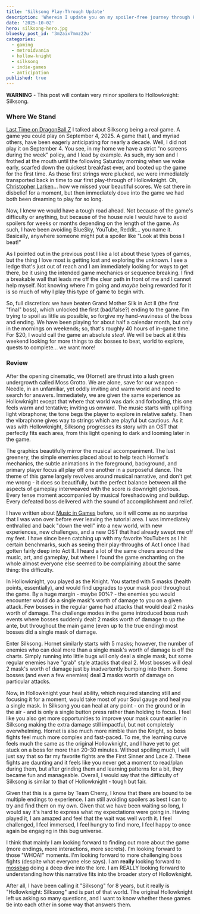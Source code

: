 ```yaml
---
title: 'Silksong Play-Through Update'
description: 'Wherein I update you on my spoiler-free journey through Hollow Knight: Silksong, from anticipation to first ending and beyond.'
date: '2025-10-02'
hero: silksong-hero.jpg
bluesky_post_id: '3m2aix7mmz22u'
categories:
  - gaming
  - metroidvania
  - hollow-knight
  - silksong
  - indie-games
  - anticipation
published: true
---
```


**WARNING** - This post will contain very minor spoilers to Hollowknight: Silksong.

### Where We Stand

[Last Time on DragonBall Z](/silksong-is-a-real-game/) I talked about Silksong being a real game. A
game you could play on September 4, 2025. A game that I, and myriad others, have been eagerly
anticipating for nearly a decade. Well, I did not play it on September 4. You see, in my home we
have a strict "no screens during the week" policy, and I lead by example. As such, my son and I
frothed at the mouth until the following Saturday morning when we woke early, scarfed down the
quickest breakfast ever, and booted up the game for the first time. As those first strings were
plucked, we were immediately transported back in time to our first play-through of Hollowknight.
Oh, [Christopher Larken](https://www.youtube.com/channel/UCn-mtn6H9BvxVcTRcjMDVhQ)... how we missed
your beautiful scores. We sat there in disbelief for a moment, but then immediately dove into the
game we had both been dreaming to play for so long.

Now, I knew we would have a tough road ahead. Not because of the game's difficulty or anything, but
because of the house rule I would have to avoid spoilers for weeks or months depending on the
length of the game. As such, I have been avoiding BlueSky, YouTube, Reddit... you name it.
Basically, anywhere someone might put a spoiler like "Look at this boss I beat!"

As I pointed out in the previous post I like a lot about these types of games, but the thing I love
most is getting lost and exploring the unknown. I see a ledge that's just out of reach and I am
immediately looking for ways to get there, be it using the intended game mechanics or sequence
breaking. I find a breakable wall that leads me off the clear path in front of me and I cannot help
myself. Not knowing where I'm going and _maybe_ being rewarded for it is so much of why I play this
type of game to begin with.

So, full discretion: we have beaten Grand Mother Silk in Act II (the first "final" boss), which
unlocked the first (bad/false?) ending to the game. I'm trying to spoil as little as possible, so
forgive my hand-waviness of the boss and ending. We have been playing for about half a calendar
month, but only in the mornings on weekends; so, that's roughly 40 hours of in-game time. For $20,
I would call the game an absolute _steal_. We will be back at it this weekend looking for more
things to do: bosses to beat, world to explore, quests to complete... we want more!

### Review

After the opening cinematic, we (Hornet) are thrust into a lush green undergrowth called Moss
Grotto. We are alone, save for our weapon - Needle, in an unfamiliar, yet oddly inviting and warm
world and need to search for answers. Immediately, we are given the same experience as Hollowknight
except that where that world was dark and forboding, this one feels warm and tentative; inviting us
onward. The music starts with uplifting light vibraphone; the tone begs the player to explore in
relative safety. Then the vibraphone gives way to strings which are playful but cautious. As it was
with Hollowknight, Silksong progresses its story with an OST that perfectly fits each area, from
this light opening to dark and looming later in the game.

The graphics beautifully mirror the musical accompaniment. The lust greenery, the simple enemies
placed about to help teach Hornet's mechanics, the subtle animations in the foreground, background,
and primary player focus all play off one another in a purposeful dance. The theme of this game
largely revolves around musical narrative, and don't get me wrong - it does so beautifully, but the
perfect balance between all the aspects of gameplay interweaved with the score is downright
glorious. Every tense moment accompanied by musical foreshadowing and buildup. Every defeated boss
delivered with the sound of accomplishment and relief.

I have written about [Music in Games](/music-in-games-and-the-effect-on-gameplay-and-storytelling/)
before, so it will come as no surprise that I was won over before ever leaving the tutorial area.
I was immediately enthralled and back "down the well" into a new world, with new experiences, new
challenges, and a new OST that had already swept me off my feet. I have since been catching up
with my favorite YouTubers as I hit certain benchmarks, such as seeing their play-throughs of Act I
once I had gotten fairly deep into Act II. I heard a lot of the same cheers around the music, art,
and gameplay, but where I found the game enchanting on the whole almost everyone else seemed to be
complaining about the same thing: the difficulty.

In Hollowknight, you played as the Knight. You started with 5 masks (health points, essentially),
and would find upgrades to your mask pool throughout the game. By a huge margin - maybe 90%? - the
enemies you would encounter would do a single mask's worth of damage to you on a given attack. Few
bosses in the regular game had attacks that would deal 2 masks worth of damage. The challenge modes
in the game introduced boss rush events where bosses suddenly dealt 2 masks worth of damage to up
the ante, but throughout the main game (even up to the true ending) most bosses did a single mask
of damage.

Enter Silksong. Hornet similarly starts with 5 masks; however, the number of enemies who can deal
more than a single mask's worth of damage is off the charts. Simply running into little bugs will
only deal a single mask, but some regular enemies have "grab" style attacks that deal 2. Most
bosses will deal 2 mask's worth of damage just by inadvertently bumping into them. Some bosses
(and even a few enemies) deal **3** masks worth of damage on particular attacks.

Now, in Hollowknight your heal ability, which required standing still and focusing it for a moment,
would take most of your Soul gauge and heal you a single mask. In Silksong you can heal at any
point - on the ground or in the air - and is only a single button press rather than holding to
focus. I feel like you also get more opportunities to improve your mask count earlier in Silksong
making the extra damage still impactful, but not completely overwhelming. Hornet is also much
more nimble than the Knight, so boss fights feel much more complex and fast-paced. To me, the
learning curve feels much the same as the original Hollowknight, and I have yet to get stuck on
a boss for more than 20-30 minutes. Without spoiling much, I will just say that so far my favorite
fights are the First Sinner and Lace 2. These fights are daunting and it feels like you never get a
moment to read/plan during them, but after grinding them and learning patterns for a bit, they
became fun and manageable. Overall, I would say that the difficulty of Silksong is similar to that
of Hollowknight - tough but fair.

Given that this is a game by Team Cherry, I know that there are bound to be multiple endings to
experience. I am still avoiding spoilers as best I can to try and find them on my own. Given that
we have been waiting so long, I would say it's hard to express what my expectations were going in.
Having played it, I am amazed and feel that the wait was well worth it. I feel challenged, I
feel immersed, I feel hungry to find more, I feel happy to once again be engaging in this bug
universe.

I think that mainly I am looking forward to finding out more about the game (more endings, more
interactions, more secrets). I'm looking forward to those "WHOA!" moments. I'm looking forward
to more challenging boss fights (despite what everyone else says). I am **really** looking forward
to [mossbag](https://www.youtube.com/@mossbag69) doing a deep dive into the lore. I am REALLY
looking forward to understanding how this narrative fits into the broader story of Hollowknight.

After all, I have been calling it "Silksong" for 8 years, but it really is "Hollowknight: Silksong"
and is part of that world. The original Hollowknight left us asking so many questions, and I want
to know whether these games tie into each other in some way that answers them.
